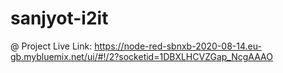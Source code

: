 # sanjyot-i2it

@ Project Live Link: https://node-red-sbnxb-2020-08-14.eu-gb.mybluemix.net/ui/#!/2?socketid=1DBXLHCVZGap_NcgAAAO
